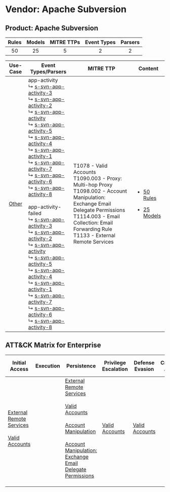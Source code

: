 Vendor: Apache Subversion
=========================
Product: Apache Subversion
--------------------------
| Rules | Models | MITRE TTPs | Event Types | Parsers |
|:-----:|:------:|:----------:|:-----------:|:-------:|
|  50   |   25   |     5      |      2      |    2    |

|                Use-Case                | Event Types/Parsers                                                                                                                                                                                                                                                                                                                                                                                                                                                                                                                                                                                                                                                                                                                                                                                                                                                                                                                                                                                                                                                                                                                                                                                                                                                                                                                                                                                                                                           | MITRE TTP                                                                                                                                                                                                                            | Content                                                                                                                |
|:--------------------------------------:| ------------------------------------------------------------------------------------------------------------------------------------------------------------------------------------------------------------------------------------------------------------------------------------------------------------------------------------------------------------------------------------------------------------------------------------------------------------------------------------------------------------------------------------------------------------------------------------------------------------------------------------------------------------------------------------------------------------------------------------------------------------------------------------------------------------------------------------------------------------------------------------------------------------------------------------------------------------------------------------------------------------------------------------------------------------------------------------------------------------------------------------------------------------------------------------------------------------------------------------------------------------------------------------------------------------------------------------------------------------------------------------------------------------------------------------------------------------- | ------------------------------------------------------------------------------------------------------------------------------------------------------------------------------------------------------------------------------------ | ---------------------------------------------------------------------------------------------------------------------- |
| [Other](../../../UseCases/uc_other.md) |  app-activity<br> ↳ [s-svn-app-activity-3](Parsers/parserContent_s-svn-app-activity-3.md)<br> ↳ [s-svn-app-activity-2](Parsers/parserContent_s-svn-app-activity-2.md)<br> ↳ [s-svn-app-activity](Parsers/parserContent_s-svn-app-activity.md)<br> ↳ [s-svn-app-activity-5](Parsers/parserContent_s-svn-app-activity-5.md)<br> ↳ [s-svn-app-activity-4](Parsers/parserContent_s-svn-app-activity-4.md)<br> ↳ [s-svn-app-activity-1](Parsers/parserContent_s-svn-app-activity-1.md)<br> ↳ [s-svn-app-activity-7](Parsers/parserContent_s-svn-app-activity-7.md)<br> ↳ [s-svn-app-activity-6](Parsers/parserContent_s-svn-app-activity-6.md)<br> ↳ [s-svn-app-activity-8](Parsers/parserContent_s-svn-app-activity-8.md)<br><br> app-activity-failed<br> ↳ [s-svn-app-activity-3](Parsers/parserContent_s-svn-app-activity-3.md)<br> ↳ [s-svn-app-activity-2](Parsers/parserContent_s-svn-app-activity-2.md)<br> ↳ [s-svn-app-activity](Parsers/parserContent_s-svn-app-activity.md)<br> ↳ [s-svn-app-activity-5](Parsers/parserContent_s-svn-app-activity-5.md)<br> ↳ [s-svn-app-activity-4](Parsers/parserContent_s-svn-app-activity-4.md)<br> ↳ [s-svn-app-activity-1](Parsers/parserContent_s-svn-app-activity-1.md)<br> ↳ [s-svn-app-activity-7](Parsers/parserContent_s-svn-app-activity-7.md)<br> ↳ [s-svn-app-activity-6](Parsers/parserContent_s-svn-app-activity-6.md)<br> ↳ [s-svn-app-activity-8](Parsers/parserContent_s-svn-app-activity-8.md)<br> | T1078 - Valid Accounts<br>T1090.003 - Proxy: Multi-hop Proxy<br>T1098.002 - Account Manipulation: Exchange Email Delegate Permissions<br>T1114.003 - Email Collection: Email Forwarding Rule<br>T1133 - External Remote Services<br> | [<ul><li>50 Rules</li></ul><ul><li>25 Models</li></ul>](Rules_Models/r_m_apache_subversion_apache_subversion_Other.md) |

ATT&CK Matrix for Enterprise
----------------------------
| Initial Access                                                                                                                                   | Execution | Persistence                                                                                                                                                                                                                                                                                                                                 | Privilege Escalation                                                | Defense Evasion                                                     | Credential Access | Discovery | Lateral Movement | Collection                                                                                                                                                            | Command and Control                                                                                                                       | Exfiltration | Impact |
| ------------------------------------------------------------------------------------------------------------------------------------------------ | --------- | ------------------------------------------------------------------------------------------------------------------------------------------------------------------------------------------------------------------------------------------------------------------------------------------------------------------------------------------- | ------------------------------------------------------------------- | ------------------------------------------------------------------- | ----------------- | --------- | ---------------- | --------------------------------------------------------------------------------------------------------------------------------------------------------------------- | ----------------------------------------------------------------------------------------------------------------------------------------- | ------------ | ------ |
| [External Remote Services](https://attack.mitre.org/techniques/T1133)<br><br>[Valid Accounts](https://attack.mitre.org/techniques/T1078)<br><br> |           | [External Remote Services](https://attack.mitre.org/techniques/T1133)<br><br>[Valid Accounts](https://attack.mitre.org/techniques/T1078)<br><br>[Account Manipulation](https://attack.mitre.org/techniques/T1098)<br><br>[Account Manipulation: Exchange Email Delegate Permissions](https://attack.mitre.org/techniques/T1098/002)<br><br> | [Valid Accounts](https://attack.mitre.org/techniques/T1078)<br><br> | [Valid Accounts](https://attack.mitre.org/techniques/T1078)<br><br> |                   |           |                  | [Email Collection](https://attack.mitre.org/techniques/T1114)<br><br>[Email Collection: Email Forwarding Rule](https://attack.mitre.org/techniques/T1114/003)<br><br> | [Proxy: Multi-hop Proxy](https://attack.mitre.org/techniques/T1090/003)<br><br>[Proxy](https://attack.mitre.org/techniques/T1090)<br><br> |              |        |